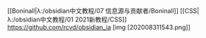 [[Boninall|λ:/obsidian中文教程/07 信息源与贡献者/Boninall]] [[CSS|λ:/obsidian中文教程/01 2021新教程/CSS]]
https://github.com/rcvd/obsidian_ia
[img [202008311543.png]]